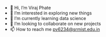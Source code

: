 - 👋 Hi, I’m Viraj Phate
- 👀 I’m interested in exploring new things
- 🌱 I’m currently learning data science
- 💞️ I’m looking to collaborate on new projects
- 📫 How to reach me pv6234@srmist.edu.in

<!---
pv6234/pv6234 is a ✨ special ✨ repository because its `README.md` (this file) appears on your GitHub profile.
You can click the Preview link to take a look at your changes.
--->
